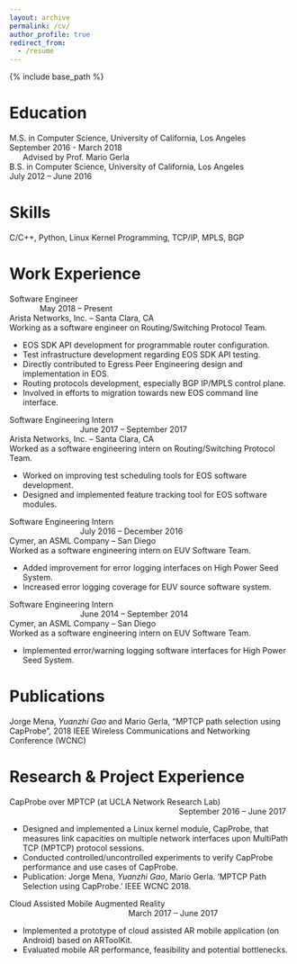 ```yaml
---
layout: archive
permalink: /cv/
author_profile: true
redirect_from:
  - /resume
---
```


{% include base_path %}

Education
======
M.S. in Computer Science, University of California, Los Angeles &emsp;&emsp;&emsp;&emsp;&emsp; September 2016 - March 2018
<br>&nbsp;&nbsp;&nbsp;&nbsp;&nbsp;&nbsp;Advised by Prof. Mario Gerla <br/>
B.S. in Computer Science, University of California, Los Angeles &emsp;&emsp;&emsp;&emsp;&emsp; July 2012 – June 2016

Skills
======
C/C++, Python, Linux Kernel Programming, TCP/IP, MPLS, BGP

Work Experience
======
Software Engineer &emsp; &emsp; &emsp; &emsp; &emsp; &emsp; &emsp; &emsp; &emsp; &emsp; &emsp; &emsp; &emsp; &emsp; &emsp; &emsp; &emsp; &emsp; &emsp; &emsp; &emsp; &emsp; &emsp; &emsp; May 2018 – Present <br/>
Arista Networks, Inc. – Santa Clara, CA <br/>
Working as a software engineer on Routing/Switching Protocol Team.
* EOS SDK API development for programmable router configuration.
* Test infrastructure development regarding EOS SDK API testing.
* Directly contributed to Egress Peer Engineering design and implementation in EOS.
* Routing protocols development, especially BGP IP/MPLS control plane.
* Involved in efforts to migration towards new EOS command line interface.

Software Engineering Intern &emsp; &emsp; &emsp; &emsp; &emsp; &emsp; &emsp; &emsp; &emsp; &emsp; &emsp; &emsp; &emsp; &emsp; &emsp; &emsp; &emsp; &emsp; &emsp; &emsp; &emsp; &emsp; &emsp; &emsp; June 2017 – September 2017<br/>
Arista Networks, Inc.  – Santa Clara, CA<br/>
Worked as a software engineering intern on Routing/Switching Protocol Team.
* Worked on improving test scheduling tools for EOS software development.
* Designed and implemented feature tracking tool for EOS software modules.

Software Engineering Intern &emsp; &emsp; &emsp; &emsp; &emsp; &emsp; &emsp; &emsp; &emsp; &emsp; &emsp; &emsp; &emsp; &emsp; &emsp; &emsp; &emsp; &emsp; &emsp; &emsp; &emsp; &emsp; &emsp; &emsp; July 2016 – December 2016<br/>
Cymer, an ASML Company – San Diego<br/>
Worked as a software engineering intern on EUV Software Team.
* Added improvement for error logging interfaces on High Power Seed System.
* Increased error logging coverage for EUV source software system.

Software Engineering Intern &emsp; &emsp; &emsp; &emsp; &emsp; &emsp; &emsp; &emsp; &emsp; &emsp; &emsp; &emsp; &emsp; &emsp; &emsp; &emsp; &emsp; &emsp; &emsp; &emsp; &emsp; &emsp; &emsp; &emsp; June 2014 – September 2014<br/>
Cymer, an ASML Company – San Diego<br/>
Worked as a software engineering intern on EUV Software Team.
* Implemented error/warning logging software interfaces for High Power Seed System.

Publications
======
Jorge Mena, *Yuanzhi Gao* and Mario Gerla, “MPTCP path selection using CapProbe”, 2018 IEEE Wireless Communications and Networking Conference (WCNC)

Research & Project Experience
======
CapProbe over MPTCP  (at UCLA Network Research Lab)&emsp; &emsp; &emsp; &emsp; &emsp; &emsp; &emsp; &emsp; &emsp; &emsp; &emsp; &emsp; &emsp; &emsp; &emsp; &emsp; &emsp; &emsp; &emsp; &emsp; &emsp; &emsp; &emsp; &emsp;September 2016 – June 2017<br/>
* Designed and implemented a Linux kernel module, CapProbe, that measures link capacities on multiple network interfaces upon MultiPath TCP (MPTCP) protocol sessions.
* Conducted controlled/uncontrolled experiments to verify CapProbe performance and use cases of CapProbe.
* Publication: Jorge Mena, *Yuanzhi Gao*, Mario Gerla. ‘MPTCP Path Selection using CapProbe.’ IEEE WCNC 2018.

Cloud Assisted Mobile Augmented Reality&emsp; &emsp; &emsp; &emsp; &emsp; &emsp; &emsp; &emsp; &emsp; &emsp; &emsp; &emsp; &emsp; &emsp; &emsp; &emsp; &emsp; &emsp; &emsp; &emsp; &emsp; &emsp; &emsp; &emsp;March 2017 – June 2017<br/>
* Implemented a prototype of cloud assisted AR mobile application (on Android) based on ARToolKit.
* Evaluated mobile AR performance, feasibility and potential bottlenecks.
